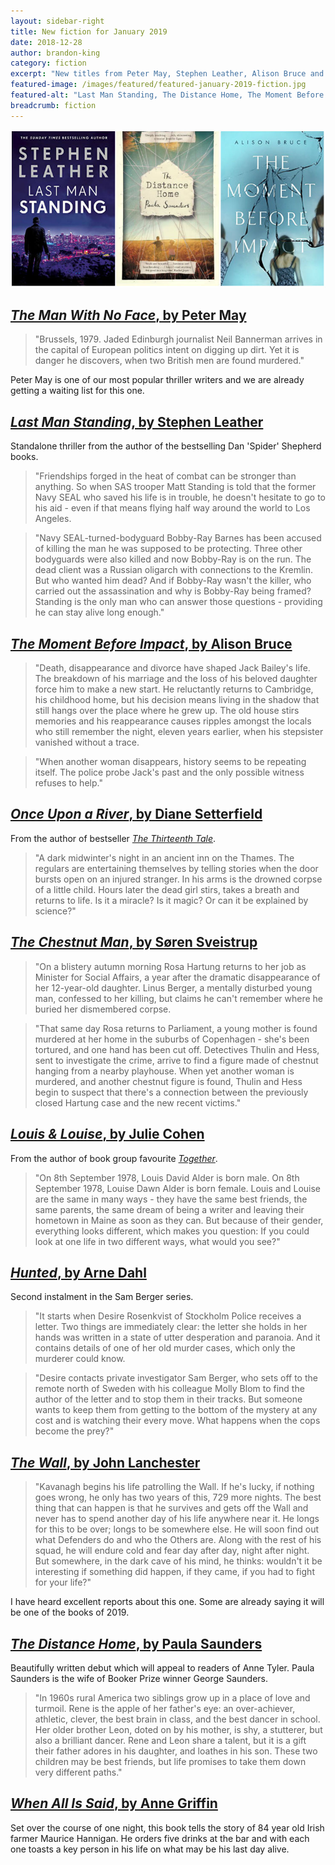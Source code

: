 ```yaml
---
layout: sidebar-right
title: New fiction for January 2019
date: 2018-12-28
author: brandon-king
category: fiction
excerpt: "New titles from Peter May, Stephen Leather, Alison Bruce and more."
featured-image: /images/featured/featured-january-2019-fiction.jpg
featured-alt: "Last Man Standing, The Distance Home, The Moment Before Impact"
breadcrumb: fiction
---
```


![Last Man Standing, The Distance Home, The Moment Before Impact](/images/featured/featured-january-2019-fiction.jpg)

## [<cite>The Man With No Face</cite>, by Peter May](https://suffolk.spydus.co.uk/cgi-bin/spydus.exe/ENQ/OPAC/BIBENQ?BRN=2496815)

> "Brussels, 1979. Jaded Edinburgh journalist Neil Bannerman arrives in the capital of European politics intent on digging up dirt. Yet it is danger he discovers, when two British men are found murdered."

Peter May is one of our most popular thriller writers and we are already getting a waiting list for this one.

## [<cite>Last Man Standing</cite>, by Stephen Leather](https://suffolk.spydus.co.uk/cgi-bin/spydus.exe/ENQ/OPAC/BIBENQ?BRN=2490454)

Standalone thriller from the author of the bestselling Dan 'Spider' Shepherd books.

> "Friendships forged in the heat of combat can be stronger than anything. So when SAS trooper Matt Standing is told that the former Navy SEAL who saved his life is in trouble, he doesn't hesitate to go to his aid - even if that means flying half way around the world to Los Angeles.

> "Navy SEAL-turned-bodyguard Bobby-Ray Barnes has been accused of killing the man he was supposed to be protecting. Three other bodyguards were also killed and now Bobby-Ray is on the run. The dead client was a Russian oligarch with connections to the Kremlin. But who wanted him dead? And if Bobby-Ray wasn't the killer, who carried out the assassination and why is Bobby-Ray being framed? Standing is the only man who can answer those questions - providing he can stay alive long enough."

## [<cite>The Moment Before Impact</cite>, by Alison Bruce](https://suffolk.spydus.co.uk/cgi-bin/spydus.exe/ENQ/OPAC/BIBENQ?BRN=2488316)

> "Death, disappearance and divorce have shaped Jack Bailey's life. The breakdown of his marriage and the loss of his beloved daughter force him to make a new start. He reluctantly returns to Cambridge, his childhood home, but his decision means living in the shadow that still hangs over the place where he grew up. The old house stirs memories and his reappearance causes ripples amongst the locals who still remember the night, eleven years earlier, when his stepsister vanished without a trace.

> "When another woman disappears, history seems to be repeating itself. The police probe Jack's past and the only possible witness refuses to help."

## [<cite>Once Upon a River</cite>, by Diane Setterfield](https://suffolk.spydus.co.uk/cgi-bin/spydus.exe/ENQ/OPAC/BIBENQ?BRN=2395644)

From the author of bestseller [<cite>The Thirteenth Tale</cite>](https://suffolk.spydus.co.uk/cgi-bin/spydus.exe/ENQ/OPAC/BIBENQ?BRN=1497058).

> "A dark midwinter's night in an ancient inn on the Thames. The regulars are entertaining themselves by telling stories when the door bursts open on an injured stranger. In his arms is the drowned corpse of a little child. Hours later the dead girl stirs, takes a breath and returns to life. Is it a miracle? Is it magic? Or can it be explained by science?"

## [<cite>The Chestnut Man</cite>, by Søren Sveistrup](https://suffolk.spydus.co.uk/cgi-bin/spydus.exe/ENQ/OPAC/BIBENQ?BRN=2447373)

> "On a blistery autumn morning Rosa Hartung returns to her job as Minister for Social Affairs, a year after the dramatic disappearance of her 12-year-old daughter. Linus Berger, a mentally disturbed young man, confessed to her killing, but claims he can't remember where he buried her dismembered corpse.

> "That same day Rosa returns to Parliament, a young mother is found murdered at her home in the suburbs of Copenhagen - she's been tortured, and one hand has been cut off. Detectives Thulin and Hess, sent to investigate the crime, arrive to find a figure made of chestnut hanging from a nearby playhouse. When yet another woman is murdered, and another chestnut figure is found, Thulin and Hess begin to suspect that there's a connection between the previously closed Hartung case and the new recent victims."

## [<cite>Louis & Louise</cite>, by Julie Cohen](https://suffolk.spydus.co.uk/cgi-bin/spydus.exe/ENQ/OPAC/BIBENQ?BRN=2494507)

From the author of book group favourite [<cite>Together</cite>](https://suffolk.spydus.co.uk/cgi-bin/spydus.exe/ENQ/OPAC/BIBENQ?BRN=2309663).

> "On 8th September 1978, Louis David Alder is born male. On 8th September 1978, Louise Dawn Alder is born female. Louis and Louise are the same in many ways - they have the same best friends, the same parents, the same dream of being a writer and leaving their hometown in Maine as soon as they can. But because of their gender, everything looks different, which makes you question: If you could look at one life in two different ways, what would you see?"

## [<cite>Hunted</cite>, by Arne Dahl](https://suffolk.spydus.co.uk/cgi-bin/spydus.exe/ENQ/OPAC/BIBENQ?BRN=2496832)

Second instalment in the Sam Berger series.

> "It starts when Desire Rosenkvist of Stockholm Police receives a letter. Two things are immediately clear: the letter she holds in her hands was written in a state of utter desperation and paranoia. And it contains details of one of her old murder cases, which only the murderer could know.

> "Desire contacts private investigator Sam Berger, who sets off to the remote north of Sweden with his colleague Molly Blom to find the author of the letter and to stop them in their tracks. But someone wants to keep them from getting to the bottom of the mystery at any cost and is watching their every move. What happens when the cops become the prey?"

## [<cite>The Wall</cite>, by John Lanchester](https://suffolk.spydus.co.uk/cgi-bin/spydus.exe/ENQ/OPAC/BIBENQ?BRN=2496678)

> "Kavanagh begins his life patrolling the Wall. If he's lucky, if nothing goes wrong, he only has two years of this, 729 more nights. The best thing that can happen is that he survives and gets off the Wall and never has to spend another day of his life anywhere near it. He longs for this to be over; longs to be somewhere else. He will soon find out what Defenders do and who the Others are. Along with the rest of his squad, he will endure cold and fear day after day, night after night. But somewhere, in the dark cave of his mind, he thinks: wouldn't it be interesting if something did happen, if they came, if you had to fight for your life?"

I have heard excellent reports about this one. Some are already saying it will be one of the books of 2019.

## [<cite>The Distance Home</cite>, by Paula Saunders](https://suffolk.spydus.co.uk/cgi-bin/spydus.exe/ENQ/OPAC/BIBENQ?BRN=2499552)

Beautifully written debut which will appeal to readers of Anne Tyler. Paula Saunders is the wife of Booker Prize winner George Saunders.

> "In 1960s rural America two siblings grow up in a place of love and turmoil. Rene is the apple of her father's eye: an over-achiever, athletic, clever, the best brain in class, and the best dancer in school. Her older brother Leon, doted on by his mother, is shy, a stutterer, but also a brilliant dancer. Rene and Leon share a talent, but it is a gift their father adores in his daughter, and loathes in his son. These two children may be best friends, but life promises to take them down very different paths."

## [<cite>When All Is Said</cite>, by Anne Griffin](https://suffolk.spydus.co.uk/cgi-bin/spydus.exe/ENQ/OPAC/BIBENQ?BRN=2495121)

Set over the course of one night, this book tells the story of 84 year old Irish farmer Maurice Hannigan. He orders five drinks at the bar and with each one toasts a key person in his life on what may be his last day alive.
